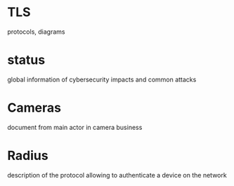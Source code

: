 # TLS    
  protocols, diagrams
# status
  global information of cybersecurity impacts and common attacks
# Cameras
  document from main actor in camera business
# Radius
  description of the protocol allowing to authenticate a device on the network
